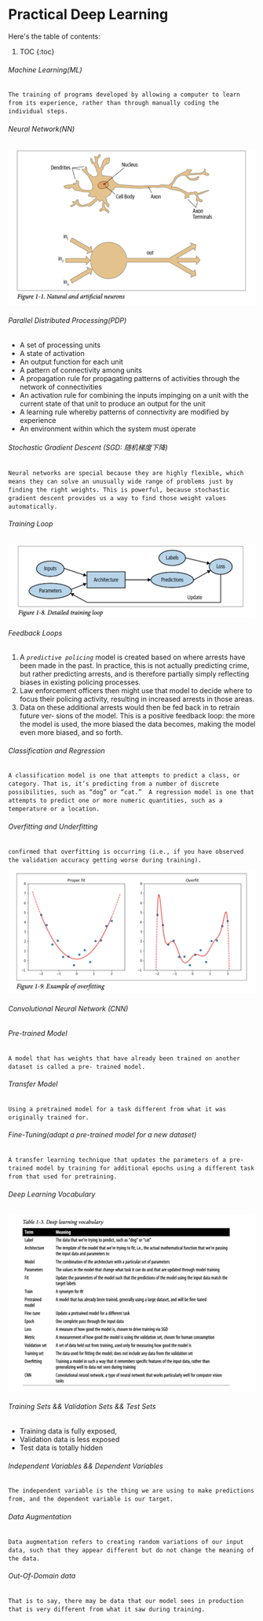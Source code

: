 # Practical Deep Learning
Here's the table of contents:

1. TOC
{:toc}

###### Machine Learning(ML)
`The training of programs developed by allowing a computer to learn from its experience, rather than through manually coding the individual steps.` 
###### Neural Network(NN)
![](/images/Pastedimage20240314180458.png "neural network")
###### Parallel Distributed Processing(PDP)
- A set of processing units 
- A state of activation 
- An output function for each unit 
- A pattern of connectivity among units
- A propagation rule for propagating patterns of activities through the network of connectivities
- An activation rule for combining the inputs impinging on a unit with the current state of that unit to produce an output for the unit
- A learning rule whereby patterns of connectivity are modified by experience
- An environment within which the system must operate
###### Stochastic Gradient Descent (SGD: 随机梯度下降)
`Neural networks are special because they are highly flexible, which means they can solve an unusually wide range of problems just by finding the right weights. This is powerful, because stochastic gradient descent provides us a way to find those weight values automatically.`
###### Training Loop
![](/images/Pastedimage20240315111753.png)
###### Feedback Loops 
1. A *`predictive policing`* model is created based on where arrests have been made in the past. In practice, this is not actually predicting crime, but rather predicting arrests, and is therefore partially simply reflecting biases in existing policing processes. 
2. Law enforcement officers then might use that model to decide where to focus their policing activity, resulting in increased arrests in those areas. 
3. Data on these additional arrests would then be fed back in to retrain future ver‐ sions of the model.
This is a positive feedback loop: the more the model is used, the more biased the data becomes, making the model even more biased, and so forth.
###### Classification and Regression
`A classification model is one that attempts to predict a class, or category. That is, it’s predicting from a number of discrete possibilities, such as “dog” or “cat.” 
	A regression model is one that attempts to predict one or more numeric quantities, such as a temperature or a location.`
###### Overfitting and Underfitting
`confirmed that overfitting is occurring (i.e., if you have observed the validation accuracy getting worse during training).`

![](/images/Pastedimage20240315115211.png)
###### Convolutional Neural Network (CNN)

###### Pre-trained Model
`A model that has weights that have already been trained on another dataset is called a pre‐ trained model.`
###### Transfer Model
`Using a pretrained model for a task different from what it was originally trained for.`
###### Fine-Tuning(adapt a pre-trained model for a new dataset)
`A transfer learning technique that updates the parameters of a pre‐ trained model by training for additional epochs using a different task from that used for pretraining.`
######  Deep Learning Vocabulary
![](/images/Pastedimage20240315144530.png)
###### Training Sets && Validation Sets && Test Sets
- Training data is fully exposed, 
- Validation data is less exposed
- Test data is totally hidden
###### Independent Variables && Dependent Variables
`The independent variable is the thing we are using to make predictions from, and the dependent variable is our target.`
###### Data Augmentation
`Data augmentation refers to creating random variations of our input data, such that they appear different but do not change the meaning of the data.`
###### Out-Of-Domain data
`That is to say, there may be data that our model sees in production that is very different from what it saw during training.`
